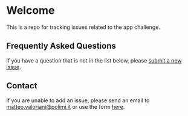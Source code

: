 # Welcome

This is a repo for tracking issues related to the app challenge.

## Frequently Asked Questions
If you have a question that is not in the list below, please [submit a new issue](https://github.com/3cixty/appchallenge/issues).

## Contact
If you are unable to add an issue, please send an email to matteo.valoriani@polimi.it or use the form [here](http://appchallenge.3cixty.com/contact/).
